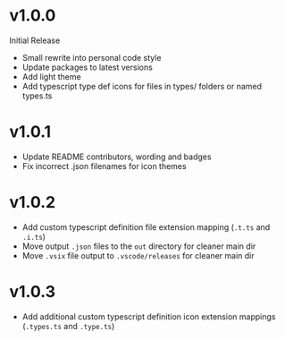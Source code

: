 # v1.0.0

Initial Release

- Small rewrite into personal code style
- Update packages to latest versions
- Add light theme
- Add typescript type def icons for files in types/ folders or named types.ts

# v1.0.1

- Update README contributors, wording and badges
- Fix incorrect .json filenames for icon themes

# v1.0.2

- Add custom typescript definition file extension mapping (`.t.ts` and `.i.ts`)
- Move output `.json` files to the `out` directory for cleaner main dir
- Move `.vsix` file output to `.vscode/releases` for cleaner main dir

# v1.0.3

- Add additional custom typescript definition icon extension mappings (`.types.ts` and `.type.ts`)
